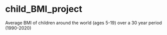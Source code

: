 # child_BMI_project
Average BMI of children around the world (ages 5-19) over a 30 year period (1990-2020)
